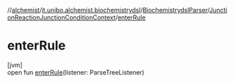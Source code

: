//[alchemist](../../../../index.md)/[it.unibo.alchemist.biochemistrydsl](../../index.md)/[BiochemistrydslParser](../index.md)/[JunctionReactionJunctionConditionContext](index.md)/[enterRule](enter-rule.md)

# enterRule

[jvm]\
open fun [enterRule](enter-rule.md)(listener: ParseTreeListener)
